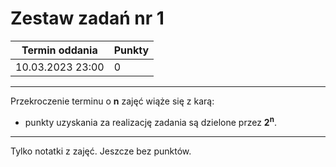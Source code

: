 # Zestaw zadań nr 1

| Termin oddania | Punkty     |
|----------------|:-----------|
|    10.03.2023 23:00 |   0     |

--- 
Przekroczenie terminu o **n** zajęć wiąże się z karą:
- punkty uzyskania za realizację zadania są dzielone przez **2<sup>n</sup>**.

--- 

Tylko notatki z zajęć. Jeszcze bez punktów.
